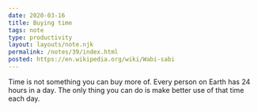 ```yaml
---
date: 2020-03-16
title: Buying time
tags: note
type: productivity
layout: layouts/note.njk
permalink: /notes/39/index.html
posted: https://en.wikipedia.org/wiki/Wabi-sabi
---
```


Time is not something you can buy more of. Every person on Earth has 24 hours in a day. The only thing you can do is make better use of that time each day.
